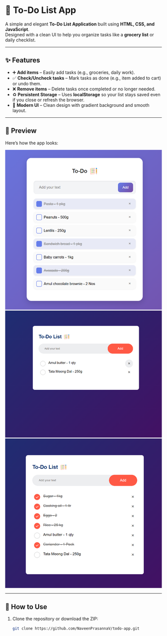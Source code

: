 # 📝 To-Do List App

A simple and elegant **To-Do List Application** built using **HTML, CSS, and JavaScript**.  
Designed with a clean UI to help you organize tasks like a **grocery list** or daily checklist.

---

## ✨ Features

- ➕ **Add items** – Easily add tasks (e.g., groceries, daily work).
- ✅ **Check/Uncheck tasks** – Mark tasks as done (e.g., item added to cart) or undo them.
- ❌ **Remove items** – Delete tasks once completed or no longer needed.
- ♻ **Persistent Storage** – Uses **localStorage** so your list stays saved even if you close or refresh the browser.
- 🎨 **Modern UI** – Clean design with gradient background and smooth layout.

---

## 📸 Preview

Here’s how the app looks:

![To-Do App Preview](images/Preview%20(1).png)
![To-Do App Preview](images/Preview%20(2).png)
![To-Do App Preview](images/Preview%20(3).png)

---

## 🚀 How to Use

1. Clone the repository or download the ZIP:
   ```bash
   git clone https://github.com/NaveenPrasannaV/todo-app.git
